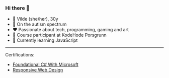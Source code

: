 ### Hi there 👋
* 👩 Vilde (she/her), 30y
* 👀 On the autism spectrum
* ❤️ Passionate about tech, programming, gaming and art
* 🔭 Course participant at KodeHode Porsgrunn
* 🌱 Currently learning JavaScript


---

Certifications: 
* [Foundational C# With Microsoft](https://www.freecodecamp.org/certification/vildesvenkesen/foundational-c-sharp-with-microsoft)
* [Responsive Web Design](https://www.freecodecamp.org/certification/vildesvenkesen/responsive-web-design)
